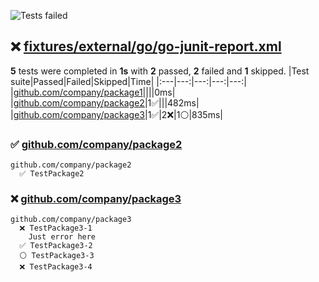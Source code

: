 ![Tests failed](https://img.shields.io/badge/tests-2%20passed%2C%202%20failed%2C%201%20skipped-critical)
## ❌ <a id="user-content-r0" href="#r0">fixtures/external/go/go-junit-report.xml</a>
**5** tests were completed in **1s** with **2** passed, **2** failed and **1** skipped.
|Test suite|Passed|Failed|Skipped|Time|
|:---|---:|---:|---:|---:|
|[github.com/company/package1](#r0s0)||||0ms|
|[github.com/company/package2](#r0s1)|1✅|||482ms|
|[github.com/company/package3](#r0s2)|1✅|2❌|1⚪|835ms|
### ✅ <a id="user-content-r0s1" href="#r0s1">github.com/company/package2</a>
```
github.com/company/package2
  ✅ TestPackage2
```
### ❌ <a id="user-content-r0s2" href="#r0s2">github.com/company/package3</a>
```
github.com/company/package3
  ❌ TestPackage3-1
	Just error here
  ✅ TestPackage3-2
  ⚪ TestPackage3-3
  ❌ TestPackage3-4
```